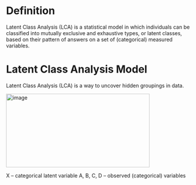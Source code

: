 # Definition 

Latent Class Analysis (LCA) is a statistical model in which individuals can be classified into mutually exclusive 
and exhaustive types, or latent classes, based on their pattern of answers on a set of (categorical) measured variables.

# Latent Class Analysis Model 

Latent Class Analysis (LCA) is a way to uncover hidden groupings in data.

<img width="392" height="201" alt="image" src="https://github.com/user-attachments/assets/6d7a7d91-0f88-4f0b-8e90-51ea5b7a5468" />

X – categorical latent variable
A, B, C, D – observed (categorical) variables
